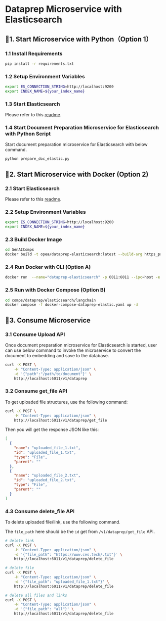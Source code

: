 # Dataprep Microservice with Elasticsearch

## 🚀1. Start Microservice with Python（Option 1）

### 1.1 Install Requirements

```bash
pip install -r requirements.txt
```

### 1.2 Setup Environment Variables

```bash
export ES_CONNECTION_STRING=http://localhost:9200
export INDEX_NAME=${your_index_name}
```

### 1.3 Start Elasticsearch

Please refer to this [readme](../../../../vectorstores/src/elasticsearch/README.md).

### 1.4 Start Document Preparation Microservice for Elasticsearch with Python Script

Start document preparation microservice for Elasticsearch with below command.

```bash
python prepare_doc_elastic.py
```

## 🚀2. Start Microservice with Docker (Option 2)

### 2.1 Start Elasticsearch

Please refer to this [readme](../../../../vectorstores/elasticsearch/README.md).

### 2.2 Setup Environment Variables

```bash
export ES_CONNECTION_STRING=http://localhost:9200
export INDEX_NAME=${your_index_name}
```

### 2.3 Build Docker Image

```bash
cd GenAIComps
docker build -t opea/dataprep-elasticsearch:latest --build-arg https_proxy=$https_proxy --build-arg http_proxy=$http_proxy -f comps/dataprep/elasticsearch/langchain/Dockerfile .
```

### 2.4 Run Docker with CLI (Option A)

```bash
docker run  --name="dataprep-elasticsearch" -p 6011:6011 --ipc=host -e http_proxy=$http_proxy -e https_proxy=$https_proxy -e ES_CONNECTION_STRING=$ES_CONNECTION_STRING  -e INDEX_NAME=$INDEX_NAME -e TEI_ENDPOINT=$TEI_ENDPOINT opea/dataprep-elastic:latest
```

### 2.5 Run with Docker Compose (Option B)

```bash
cd comps/dataprep/elasticsearch/langchain
docker compose -f docker-compose-dataprep-elastic.yaml up -d
```

## 🚀3. Consume Microservice

### 3.1 Consume Upload API

Once document preparation microservice for Elasticsearch is started, user can use below command to invoke the
microservice to convert the document to embedding and save to the database.

```bash
curl -X POST \
    -H "Content-Type: application/json" \
    -d '{"path":"/path/to/document"}' \
    http://localhost:6011/v1/dataprep
```

### 3.2 Consume get_file API

To get uploaded file structures, use the following command:

```bash
curl -X POST \
    -H "Content-Type: application/json" \
    http://localhost:6011/v1/dataprep/get_file
```

Then you will get the response JSON like this:

```json
[
  {
    "name": "uploaded_file_1.txt",
    "id": "uploaded_file_1.txt",
    "type": "File",
    "parent": ""
  },
  {
    "name": "uploaded_file_2.txt",
    "id": "uploaded_file_2.txt",
    "type": "File",
    "parent": ""
  }
]
```

### 4.3 Consume delete_file API

To delete uploaded file/link, use the following command.

The `file_path` here should be the `id` get from `/v1/dataprep/get_file` API.

```bash
# delete link
curl -X POST \
    -H "Content-Type: application/json" \
    -d '{"file_path": "https://www.ces.tech/.txt"}' \
    http://localhost:6011/v1/dataprep/delete_file

# delete file
curl -X POST \
    -H "Content-Type: application/json" \
    -d '{"file_path": "uploaded_file_1.txt"}' \
    http://localhost:6011/v1/dataprep/delete_file

# delete all files and links
curl -X POST \
    -H "Content-Type: application/json" \
    -d '{"file_path": "all"}' \
    http://localhost:6011/v1/dataprep/delete_file
```
